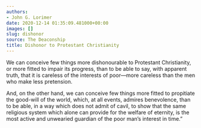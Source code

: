 ```yaml
---
authors:
- John G. Lorimer
date: 2020-12-14 01:35:09.481000+00:00
images: []
slug: dishonor
source: The Deaconship
title: Dishonor to Protestant Christianity
---
```


We can conceive few things more dishonourable to Protestant Christianity, or more fitted to impair its progress, than to be able to say, with apparent truth, that it is careless of the interests of poor—more careless than the men who make less pretension. 

And, on the other hand, we can conceive few things more fitted to propitiate the good-will of the world, which, at all events, admires benevolence, than to be able, in a way which does not admit of cavil, to show that the same religious system which alone can provide for the welfare of eternity, is the most active and unwearied guardian of the poor man’s interest in time.”